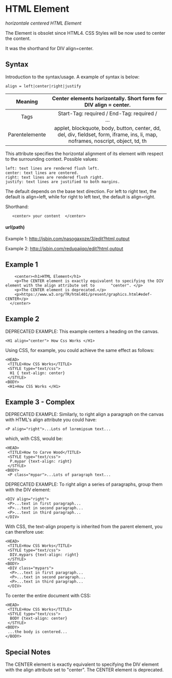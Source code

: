 # HTML Element <center>

*horizontale centered HTML Element*

The Element is obsolet since HTML4. CSS Styles will be now used to center the content.

It was the shorthand for DIV align=center.


## Syntax

Introduction to the syntax/usage. A example of syntax is below:

    align = left|center|right|justify
    

| Meaning | Center elements horizontally. Short form for DIV align = center.      	|
|:-------------:|:-------------:	|
| Tags 	|  Start-Tag: required /  End-Tag: required  / <center>…</center>	|
| Parentelemente |  applet, blockquote, body, button, center, dd, del, div, fieldset, form, iframe, ins, li, map, noframes, noscript, object, td, th   	|

This attribute specifies the horizontal alignment of its element with respect to the surrounding context. Possible values:

    left: text lines are rendered flush left.
    center: text lines are centered.
    right: text lines are rendered flush right.
    justify: text lines are justified to both margins.
    
The default depends on the base text direction. For left to right text, the default is align=left, while for right to left text, the default is align=right.

Shorthand:
    
       <center> your content  </center>

#### url(path)

Example 1:
http://jsbin.com/nasogaxoze/3/edit?html,output

Example 2:
http://jsbin.com/redupajiqo/edit?html,output

## Example 1


        <center><h1>HTML Element</h1> 
        <p>The CENTER element is exactly equivalent to specifying the DIV element with the align attribute set to       "center". </p> 
        <p>The CENTER element is deprecated.</p> 
        <p>https://www.w3.org/TR/html401/present/graphics.html#edef-CENTER</p>
      </center>

## Example 2

DEPRECATED EXAMPLE: This example centers a heading on the canvas.

    <H1 align="center"> How Css Works </H1>
    
Using CSS, for example, you could achieve the same effect as follows:

    <HEAD>
     <TITLE>How CSS Works</TITLE>
     <STYLE type="text/css">
      H1 { text-align: center}
     </STYLE>
    <BODY>
     <H1>How CSS Works </H1>


## Example 3 - Complex

DEPRECATED EXAMPLE: 
Similarly, to right align a paragraph on the canvas with HTML's align attribute you could have:

    <P align="right">...Lots of loremipsum text...

which, with CSS, would be:

    <HEAD>
     <TITLE>How to Carve Wood</TITLE>
     <STYLE type="text/css">
      P.mypar {text-align: right}
     </STYLE>
    <BODY>
     <P class="mypar">...Lots of paragraph text...
 
DEPRECATED EXAMPLE: 
To right align a series of paragraphs, group them with the DIV element:

    <DIV align="right">
     <P>...text in first paragraph...
     <P>...text in second paragraph...
     <P>...text in third paragraph...
    </DIV>
    
With CSS, the text-align property is inherited from the parent element, you can therefore use:

    <HEAD>
     <TITLE>How CSS Works</TITLE>
     <STYLE type="text/css">
      DIV.mypars {text-align: right}
     </STYLE>
    <BODY>
     <DIV class="mypars">
      <P>...text in first paragraph...
      <P>...text in second paragraph...
      <P>...text in third paragraph...
     </DIV>    

To center the entire document with CSS:

    <HEAD>
     <TITLE>How CSS Works</TITLE>
     <STYLE type="text/css">
      BODY {text-align: center}
     </STYLE>
    <BODY>
     ...the body is centered...
    </BODY>

## Special Notes

The CENTER element is exactly equivalent to specifying the DIV element with the align attribute set to "center". The CENTER element is deprecated.
